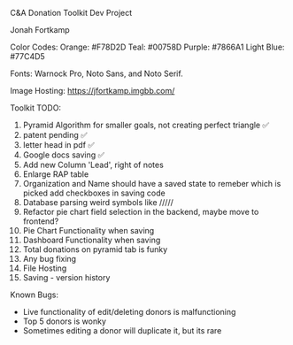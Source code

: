 C&A Donation Toolkit Dev Project

Jonah Fortkamp

Color Codes:
  Orange: #F78D2D
  Teal: #00758D
  Purple: #7866A1
  Light Blue: #77C4D5

Fonts: Warnock Pro, Noto Sans, and Noto Serif.

Image Hosting: https://jfortkamp.imgbb.com/

Toolkit TODO:

1. Pyramid Algorithm for smaller goals, not creating perfect triangle ✅
2. patent pending ✅
3. letter head in pdf ✅
5. Google docs saving ✅
6. Add new Column 'Lead', right of notes
7. Enlarge RAP table
8. Organization and Name should have a saved state to remeber which is picked add checkboxes in saving code
9. Database parsing weird symbols like /////
10. Refactor pie chart field selection in the backend, maybe move to frontend?
11. Pie Chart Functionality when saving 
12. Dashboard Functionality when saving
13. Total donations on pyramid tab is funky 
14. Any bug fixing
15. File Hosting
16. Saving - version history

Known Bugs:

* Live functionality of edit/deleting donors is malfunctioning
* Top 5 donors is wonky
* Sometimes editing a donor will duplicate it, but its rare
